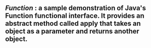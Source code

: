 ## _Function_ : a sample demonstration of Java's **Function** functional interface. It provides an abstract method called **apply** that takes an object as a parameter and returns another object.
